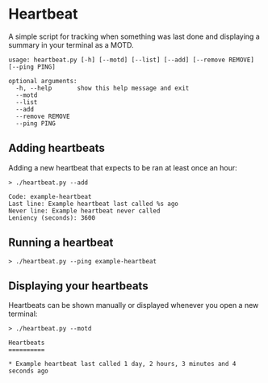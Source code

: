 # Heartbeat

A simple script for tracking when something was last done and displaying a summary in your terminal as a MOTD.

```
usage: heartbeat.py [-h] [--motd] [--list] [--add] [--remove REMOVE] [--ping PING]

optional arguments:
  -h, --help       show this help message and exit
  --motd
  --list
  --add
  --remove REMOVE
  --ping PING
```

## Adding heartbeats

Adding a new heartbeat that expects to be ran at least once an hour:

```
> ./heartbeat.py --add

Code: example-heartbeat
Last line: Example heartbeat last called %s ago
Never line: Example heartbeat never called
Leniency (seconds): 3600
```

## Running a heartbeat

```
> ./heartbeat.py --ping example-heartbeat
```

## Displaying your heartbeats

Heartbeats can be shown manually or displayed whenever you open a new terminal:

```
> ./heartbeat.py --motd

Heartbeats
==========

* Example heartbeat last called 1 day, 2 hours, 3 minutes and 4 seconds ago
```

